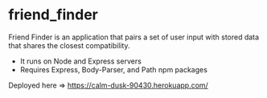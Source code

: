 # friend_finder
Friend Finder is an application that pairs a set of user input with stored data that shares the closest compatibility.

* It runs on Node and Express servers
* Requires Express, Body-Parser, and Path npm packages

Deployed here => https://calm-dusk-90430.herokuapp.com/

